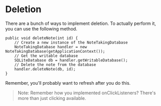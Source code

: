# Deletion

There are a bunch of ways to implement deletion. To actually perform it, you can use the following method.
```
public void deleteNote(int id) {
    // Create a new instance of the NoteTakingDatabase
    NoteTakingDatabase handler = new NoteTakingDatabase(getApplicationContext());
    // Get the writable database
    SQLiteDatabase db = handler.getWritableDatabase();
    // Delete the note from the database
    handler.deleteNote(db, id);
}
```
Remember, you'll probably want to refresh after you do this.

> Note: Remember how you implemented onClickListeners? There's more than just clicking available.
